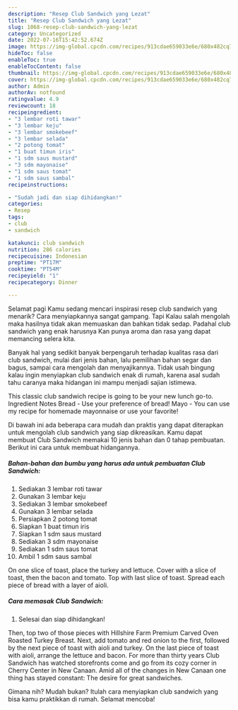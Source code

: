 ```yaml
---
description: "Resep Club Sandwich yang Lezat"
title: "Resep Club Sandwich yang Lezat"
slug: 1068-resep-club-sandwich-yang-lezat
category: Uncategorized
date: 2022-07-16T15:42:52.674Z
image: https://img-global.cpcdn.com/recipes/913cdae659033e6e/680x482cq70/club-sandwich-foto-resep-utama.jpg
hideToc: false
enableToc: true
enableTocContent: false
thumbnail: https://img-global.cpcdn.com/recipes/913cdae659033e6e/680x482cq70/club-sandwich-foto-resep-utama.jpg
cover: https://img-global.cpcdn.com/recipes/913cdae659033e6e/680x482cq70/club-sandwich-foto-resep-utama.jpg
author: Admin
authorAv: notfound
ratingvalue: 4.9
reviewcount: 18
recipeingredient:
- "3 lembar roti tawar"
- "3 lembar keju"
- "3 lembar smokebeef"
- "3 lembar selada"
- "2 potong tomat"
- "1 buat timun iris"
- "1 sdm saus mustard"
- "3 sdm mayonaise"
- "1 sdm saus tomat"
- "1 sdm saus sambal"
recipeinstructions:

- "Sudah jadi dan siap dihidangkan!"
categories:
- Resep
tags:
- club
- sandwich

katakunci: club sandwich 
nutrition: 286 calories
recipecuisine: Indonesian
preptime: "PT17M"
cooktime: "PT54M"
recipeyield: "1"
recipecategory: Dinner

---
```



Selamat pagi Kamu sedang mencari inspirasi resep club sandwich yang menarik? Cara menyiapkannya sangat gampang. Tapi Kalau salah mengolah maka hasilnya tidak akan memuaskan dan bahkan tidak sedap. Padahal club sandwich yang enak harusnya Kan punya aroma dan rasa yang dapat memancing selera kita.


Banyak hal yang sedikit banyak berpengaruh terhadap kualitas rasa dari club sandwich, mulai dari jenis bahan, lalu pemilihan bahan segar dan bagus, sampai cara mengolah dan menyajikannya. Tidak usah bingung kalau ingin menyiapkan club sandwich enak di rumah, karena asal sudah tahu caranya maka hidangan ini mampu menjadi sajian istimewa.

This classic club sandwich recipe is going to be your new lunch go-to. Ingredient Notes Bread - Use your preference of bread! Mayo - You can use my recipe for homemade mayonnaise or use your favorite!


Di bawah ini ada beberapa cara mudah dan praktis yang dapat diterapkan untuk mengolah club sandwich yang siap dikreasikan. Kamu dapat membuat Club Sandwich memakai 10 jenis bahan dan 0 tahap pembuatan. Berikut ini cara untuk membuat hidangannya.

<!--inarticleads1-->

##### Bahan-bahan dan bumbu yang harus ada untuk pembuatan Club Sandwich:

1. Sediakan 3 lembar roti tawar
1. Gunakan 3 lembar keju
1. Sediakan 3 lembar smokebeef
1. Gunakan 3 lembar selada
1. Persiapkan 2 potong tomat
1. Siapkan 1 buat timun iris
1. Siapkan 1 sdm saus mustard
1. Sediakan 3 sdm mayonaise
1. Sediakan 1 sdm saus tomat
1. Ambil 1 sdm saus sambal


On one slice of toast, place the turkey and lettuce. Cover with a slice of toast, then the bacon and tomato. Top with last slice of toast. Spread each piece of bread with a layer of aioli. 

<!--inarticleads2-->

##### Cara memasak Club Sandwich:


1. Selesai dan siap dihidangkan!

Then, top two of those pieces with Hillshire Farm Premium Carved Oven Roasted Turkey Breast. Next, add tomato and red onion to the first, followed by the next piece of toast with aioli and turkey. On the last piece of toast with aioli, arrange the lettuce and bacon. For more than thirty years Club Sandwich has watched storefronts come and go from its cozy corner in Cherry Center in New Canaan. Amid all of the changes in New Canaan one thing has stayed constant: The desire for great sandwiches. 

Gimana nih? Mudah bukan? Itulah cara menyiapkan club sandwich yang bisa kamu praktikkan di rumah. Selamat mencoba!
